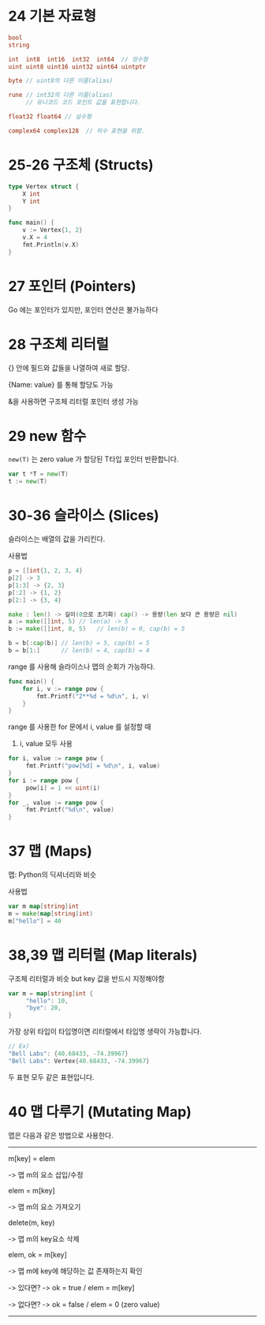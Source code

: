# 24 기본 자료형

```go
bool
string

int  int8  int16  int32  int64  // 정수형
uint uint8 uint16 uint32 uint64 uintptr

byte // uint8의 다른 이름(alias)

rune // int32의 다른 이름(alias)
     // 유니코드 코드 포인트 값을 표현합니다. 

float32 float64 // 실수형

complex64 complex128  // 허수 표현을 위함.
```

# 25-26 구조체 (Structs)

```go
type Vertex struct {
    X int
    Y int
}

func main() {
    v := Vertex{1, 2}
    v.X = 4
    fmt.Println(v.X)
}
```

# 27 포인터 (Pointers)

Go 에는 포인터가 있지만, 포인터 연산은 불가능하다

# 28 구조체 리터럴

{} 안에 필드와 값들을 나열하여 새로 할당.

{Name: value} 를 통해 할당도 가능

&을 사용하면 구조체 리터럴 포인터 생성 가능


# 29 new 함수

`new(T)` 는 zero value 가 할당된 T타입 포인터 반환합니다.

```go
var t *T = new(T)
t := new(T)
```

# 30-36 슬라이스 (Slices)

슬라이스는 배열의 값을 가리킨다.

사용법
```go
p = []int{1, 2, 3, 4}
p[2] -> 3
p[1:3] -> {2, 3}
p[:2] -> {1, 2}
p[2:] -> {3, 4}
```
```go
make : len() -> 길이(0으로 초기화) cap() -> 용량(len 보다 큰 용량은 nil)
a := make([]int, 5) // len(a) -> 5
b := make([]int, 0, 5)   // len(b) = 0, cap(b) = 5

b = b[:cap(b)] // len(b) = 5, cap(b) = 5
b = b[1:]      // len(b) = 4, cap(b) = 4
```
range 를 사용해 슬라이스나 맵의 순회가 가능하다.
```go
func main() {
    for i, v := range pow {
        fmt.Printf("2**%d = %d\n", i, v)
    }
}
```
range 를 사용한 for 문에서 i, value 를 설정할 때
1) i, value 모두 사용
```go
for i, value := range pow {
     fmt.Printf("pow[%d] = %d\n", i, value)
}
for i := range pow {
     pow[i] = 1 << uint(i)
}
for _, value := range pow {
     fmt.Printf("%d\n", value)
}
```

# 37 맵 (Maps)

맵: Python의 딕셔너리와 비슷

사용법
```go
var m map[string]int
m = make(map[string]int)
m["hello"] = 40
```

# 38,39 맵 리터럴 (Map literals)

구조체 리터럴과 비슷 but key 값을 반드시 지정해야함
```go
var m = map[string]int {
     "hello": 10,
     "bye": 20,
}
```
가장 상위 타입이 타입명이면 리터럴에서 타입명 생략이 가능합니다.
```go
// Ex)
"Bell Labs": {40.68433, -74.39967}
"Bell Labs": Vertex{40.68433, -74.39967}
```
두 표현 모두 같은 표현입니다.

# 40 맵 다루기 (Mutating Map)

맵은 다음과 같은 방법으로 사용한다.

-----------------------------------------------
m[key] = elem

-> 맵 m의 요소 삽입/수정

elem = m[key]

-> 맵 m의 요소 가져오기

delete(m, key)

-> 맵 m의 key요소 삭제

elem, ok = m[key]

-> 맵 m에 key에 해당하는 값 존재하는지 확인

-> 있다면? -> ok = true / elem = m[key]

-> 없다면? -> ok = false / elem = 0 (zero value)

-----------------------------------------------

